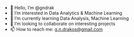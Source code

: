 - 👋 Hello, I’m @gndrak
- 👀 I’m interested in Data Analytics & Machine Learning 
- 🌱 I’m currently learning Data Analysis, Machine Learning
- 💞️ I’m looking to collaborate on interesting projects
- 📫 How to reach me: g.n.drakos@gmail.com

<!---
gndrak/gndrak is a ✨ special ✨ repository because its `README.md` (this file) appears on your GitHub profile.
You can click the Preview link to take a look at your changes.
--->
